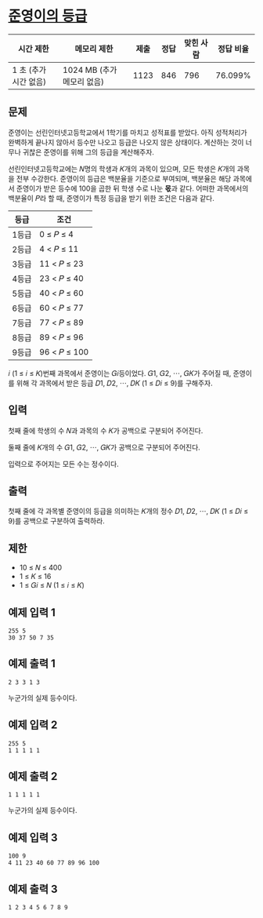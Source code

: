 # [준영이의 등급](https://www.acmicpc.net/problem/30008)

| 시간 제한 | 메모리 제한 | 제출 | 정답 | 맞힌 사람 | 정답 비율 |
| --- | --- | --- | --- | --- | --- |
| 1 초 (추가 시간 없음) | 1024 MB (추가 메모리 없음) | 1123 | 846 | 796 | 76.099% |

## 문제

준영이는 선린인터넷고등학교에서 1학기를 마치고 성적표를 받았다. 아직 성적처리가 완벽하게 끝나지 않아서 등수만 나오고 등급은 나오지 않은 상태이다. 계산하는 것이 너무나 귀찮은 준영이를 위해 그의 등급을 계산해주자.

선린인터넷고등학교에는 𝑁명의 학생과 𝐾개의 과목이 있으며, 모든 학생은 𝐾개의 과목을 전부 수강한다. 준영이의 등급은 백분율을 기준으로 부여되며, 백분율은 해당 과목에서 준영이가 받은 등수에 100을 곱한 뒤 학생 수로 나눈 **몫**과 같다. 어떠한 과목에서의 백분율이 𝑃라 할 때, 준영이가 특정 등급을 받기 위한 조건은 다음과 같다.

| 등급 | 조건 |
| --- | --- |
| 1등급 | 0 ≤ 𝑃 ≤ 4 |
| 2등급 | 4 < 𝑃 ≤  11 |
| 3등급 | 11 < 𝑃 ≤ 23 |
| 4등급 | 23 < 𝑃 ≤ 40 |
| 5등급 | 40 < 𝑃 ≤ 60 |
| 6등급 | 60 < 𝑃 ≤ 77 |
| 7등급 | 77 < 𝑃 ≤ 89 |
| 8등급 | 89 < 𝑃 ≤ 96 |
| 9등급 | 96 < 𝑃 ≤ 100 |

𝑖 (1 ≤ 𝑖 ≤ 𝐾)번째 과목에서 준영이는 𝐺𝑖등이었다. 𝐺1, 𝐺2, ⋯, 𝐺𝐾가 주어질 때, 준영이를 위해 각 과목에서 받은 등급 𝐷1, 𝐷2, ⋯, 𝐷𝐾 (1 ≤ 𝐷𝑖 ≤ 9)를 구해주자.

## 입력

첫째 줄에 학생의 수 𝑁과 과목의 수 𝐾가 공백으로 구분되어 주어진다.

둘째 줄에 𝐾개의 수 𝐺1, 𝐺2, ⋯, 𝐺𝐾가 공백으로 구분되어 주어진다.

입력으로 주어지는 모든 수는 정수이다.

## 출력

첫째 줄에 각 과목별 준영이의 등급을 의미하는 𝐾개의 정수 𝐷1, 𝐷2, ⋯, 𝐷𝐾 (1 ≤ 𝐷𝑖 ≤ 9)를 공백으로 구분하여 출력하라.

## 제한

- 10 ≤ 𝑁 ≤ 400
- 1 ≤ 𝐾 ≤ 16
- 1 ≤ 𝐺𝑖 ≤ 𝑁 (1 ≤ 𝑖 ≤ 𝐾)

## 예제 입력 1

```
255 5
30 37 50 7 35

```

## 예제 출력 1

```
2 3 3 1 3

```

누군가의 실제 등수이다.

## 예제 입력 2

```
255 5
1 1 1 1 1

```

## 예제 출력 2

```
1 1 1 1 1

```

누군가의 실제 등수이다.

## 예제 입력 3

```
100 9
4 11 23 40 60 77 89 96 100

```

## 예제 출력 3

```
1 2 3 4 5 6 7 8 9
```
